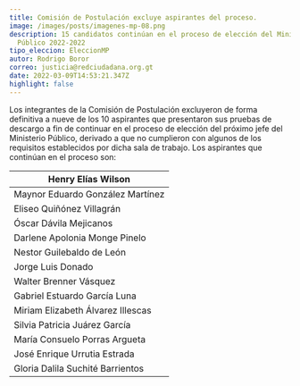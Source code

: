 ```yaml
---
title: Comisión de Postulación excluye aspirantes del proceso.
image: /images/posts/imagenes-mp-08.png
description: 15 candidatos continúan en el proceso de elección del Ministerio
  Público 2022-2022
tipo_eleccion: EleccionMP
autor: Rodrigo Boror
correo: justicia@redciudadana.org.gt
date: 2022-03-09T14:53:21.347Z
highlight: false
---
```

<!--StartFragment-->

Los integrantes de la Comisión de Postulación excluyeron de forma definitiva a nueve de los 10 aspirantes que presentaron sus pruebas de descargo a fin de continuar en el proceso de elección del próximo jefe del Ministerio Público, derivado a que no cumplieron con algunos de los requisitos establecidos por dicha sala de trabajo. Los aspirantes que continúan en el proceso son:

| Henry Elías Wilson                |
| --------------------------------- |
| Maynor Eduardo González Martínez  |
| Eliseo Quiñónez Villagrán         |
| Óscar Dávila Mejicanos            |
| Darlene Apolonia Monge Pinelo     |
| Nestor Guilebaldo de León         |
| Jorge Luis Donado                 |
| Walter Brenner Vásquez            |
| Gabriel Estuardo García Luna      |
| Miriam Elizabeth Álvarez Illescas |
| Silvia Patricia Juárez García     |
| María Consuelo Porras Argueta     |
| José Enrique Urrutia Estrada      |
| Gloria Dalila Suchité Barrientos  |

<!--EndFragment-->